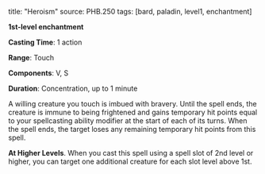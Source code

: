 title: "Heroism"
source: PHB.250
tags: [bard, paladin, level1, enchantment]

**1st-level enchantment**

**Casting Time**: 1 action

**Range**: Touch

**Components**: V, S

**Duration**: Concentration, up to 1 minute

A willing creature you touch is imbued with bravery. Until the spell ends, the creature is immune to being frightened and gains temporary hit points equal to your spellcasting ability modifier at the start of each of its turns. When the spell ends, the target loses any remaining temporary hit points from this spell.

**At Higher Levels**. When you cast this spell using a spell slot of 2nd level or higher, you can target one additional creature for each slot level above 1st.

